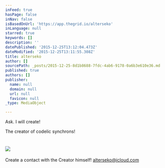 ```yaml
---
inFeed: true
hasPage: false
inNav: false
isBasedOnUrl: 'https://app.thegrid.io/alterseko'
inLanguage: null
starred: true
keywords: []
description: ''
datePublished: '2015-12-25T13:12:04.473Z'
dateModified: '2015-12-25T13:11:55.308Z'
title: alterseko
author: []
sourcePath: _posts/2015-12-25-8d1b8688-7fdc-4ab6-9178-0a6b3e610e36.md
published: true
authors: []
publisher:
  name: null
  domain: null
  url: null
  favicon: null
_type: MediaObject

---
```

Ask. I will create!

The creator of codelic synchrons!

# ![](https://s3-us-west-2.amazonaws.com/the-grid-img/p/0d6ded9830c924d4523f0f6efdf7348d5aae9317.png)

Create a contact with the Creator himself! [alterseko@icloud.com][0]

[0]: mailto:alterseko@icloud.com